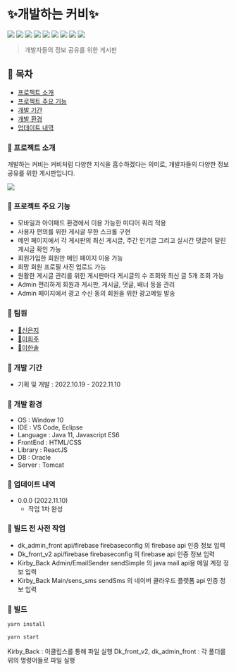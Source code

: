# :sparkles:개발하는 커비:sparkles:
<img src="https://img.shields.io/badge/Spring Boot-6DB33F?style=flat-square&logo=Spring Boot&logoColor=white"/> <img src="https://img.shields.io/badge/Javascript-F7DF1E?style=flat-square&logo=Javascript&logoColor=white"/> <img src="https://img.shields.io/badge/React-61DAFB?style=flat-square&logo=React&logoColor=white"/> <img src="https://img.shields.io/badge/HTML5-E34F26?style=flat-square&logo=HTML5&logoColor=white"/> <img src="https://img.shields.io/badge/Sass-CC6699?style=flat-square&logo=Sass&logoColor=white"/> <img src="https://img.shields.io/badge/Oracle-F80000?style=flat-square&logo=Oracle&logoColor=white"/> <img src="https://img.shields.io/badge/Firebase-FFCA28?style=flat-square&logo=firebase&logoColor=white"/> <img src="https://img.shields.io/badge/Visual Studio Code-007ACC?style=flat-square&logo=Visual Studio Code&logoColor=white"/> <img src="https://img.shields.io/badge/Eclipse IDE-2C2255?style=flat-square&logo=Eclipse IDE&logoColor=white"/> 

> 개발자들의 정보 공유를 위한 게시판  



## :stars: 목차

- [프로젝트 소개](#프로젝트-소개)
- [프로젝트 주요 기능](#프로젝트-주요-기능)
- [개발 기간](#개발-기간)
- [개발 환경](#개발-환경)
- [업데이트 내역](#업데이트-내역)

### :stars: 프로젝트 소개
개발하는 커비는 커비처럼 다양한 지식을 흡수하겠다는 의미로,
개발자들의 다양한 정보 공유를 위한 게시판입니다.



![](../header.png)

### :stars: 프로젝트 주요 기능
- 모바일과 아이패드 환경에서 이용 가능한 미디어 쿼리 적용
- 사용자 편의를 위한 게시글 무한 스크롤 구현
- 메인 페이지에서 각 게시판의 최신 게시글, 주간 인기글 그리고 실시간 댓글이 달린 게시글 확인 가능
- 회원가입한 회원만 메인 페이지 이용 가능
- 희망 회원 프로필 사진 업로드 가능
- 원활한 게시글 관리를 위한 게시판마다 게시글의 수 조회와 최신 글 5개 조회 가능
- Admin 편리하게 회원과 게시판, 게시글, 댓글, 배너 등을 관리
- Admin 페이지에서 광고 수신 동의 회원을 위한 광고메일 발송

### :stars: 팀원
- [:rabbit2:신은지](https://github.com/eunjishinrabbit)
- [:dolphin:이희주](https://github.com/brownsally2)
- [:hatched_chick:이한솔](https://github.com/solsol529)

### :stars: 개발 기간
- 기획 및 개발 : 2022.10.19 - 2022.11.10

### :stars: 개발 환경
- OS : Window 10
- IDE : VS Code, Eclipse
- Language : Java 11, Javascript ES6
- FrontEnd : HTML/CSS
- Library : ReactJS
- DB : Oracle
- Server : Tomcat

### :stars: 업데이트 내역
- 0.0.0 (2022.11.10)
  - 작업 1차 완성
  

### :stars: 빌드 전 사전 작업
- dk_admin_front api/firebase firebaseconfig 의 firebase api 인증 정보 입력
- Dk_front_v2 api/firebase firebaseconfig 의 firebase api 인증 정보 입력
- Kirby_Back Admin/EmailSender sendSimple 의 java mail api용 메일 계정 정보 입력 
- Kirby_Back Main/sens_sms sendSms 의 네이버 클라우드 플랫폼 api 인증 정보 입력

### :stars: 빌드

```sh
yarn install
```
```sh
yarn start
```
Kirby_Back : 이클립스를 통해 파일 실행
Dk_front_v2, dk_admin_front : 각 폴더를 위의 명령어들로 파일 실행

